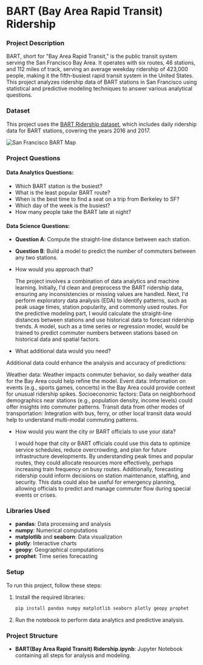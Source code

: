 # BART (Bay Area Rapid Transit) Ridership

### Project Description

BART, short for "Bay Area Rapid Transit," is the public transit system serving the San Francisco Bay Area. It operates with six routes, 46 stations, and 112 miles of track, serving an average weekday ridership of 423,000 people, making it the fifth-busiest rapid transit system in the United States. This project analyzes ridership data of BART stations in San Francisco using statistical and predictive modeling techniques to answer various analytical questions.

### Dataset

This project uses the [BART Ridership dataset](https://www.kaggle.com/datasets/saulfuh/bart-ridership), which includes daily ridership data for BART stations, covering the years 2016 and 2017.

![San Francisco BART Map](https://metroeasy.com/wp-content/uploads/2023/05/San-Francisco-BART-Map.gif)

### Project Questions

#### Data Analytics Questions:
- Which BART station is the busiest?
- What is the least popular BART route?
- When is the best time to find a seat on a trip from Berkeley to SF?
- Which day of the week is the busiest?
- How many people take the BART late at night?

#### Data Science Questions:
- **Question A**: Compute the straight-line distance between each station.
- **Question B**: Build a model to predict the number of commuters between any two stations.

- How would you approach that?

   The project involves a combination of data analytics and machine learning. Initially, I'd clean and preprocess the BART ridership data, ensuring any inconsistencies or missing values are handled. Next, I'd perform exploratory data analysis (EDA) to identify patterns, such as peak usage times, station popularity, and commonly used routes. For the predictive modeling part, I would calculate the straight-line distances between stations and use historical data to forecast ridership trends. A model, such as a time series or regression model, would be trained to predict commuter numbers between stations based on historical data and spatial factors.

- What additional data would you need?

Additional data could enhance the analysis and accuracy of predictions:

   Weather data: Weather impacts commuter behavior, so daily weather data for the Bay Area could help refine the model.
   Event data: Information on events (e.g., sports games, concerts) in the Bay Area could provide context for unusual ridership spikes.
   Socioeconomic factors: Data on neighborhood demographics near stations (e.g., population density, income levels) could offer insights into commuter patterns.
   Transit data from other modes of transportation: Integration with bus, ferry, or other local transit data would help to understand multi-modal commuting patterns.

- How would you want the city or BART officials to use your data?

   I would hope that city or BART officials could use this data to optimize service schedules, reduce overcrowding, and plan for future infrastructure developments. By understanding peak times and popular routes, they could allocate resources more effectively, perhaps increasing train frequency on busy routes. Additionally, forecasting ridership could inform decisions on station maintenance, staffing, and security. This data could also be useful for emergency planning, allowing officials to predict and manage commuter flow during special events or crises.

### Libraries Used

- **pandas**: Data processing and analysis
- **numpy**: Numerical computations
- **matplotlib** and **seaborn**: Data visualization
- **plotly**: Interactive charts
- **geopy**: Geographical computations
- **prophet**: Time series forecasting

### Setup

To run this project, follow these steps:

1. Install the required libraries:

   ```bash
   pip install pandas numpy matplotlib seaborn plotly geopy prophet
   ```

2. Run the notebook to perform data analytics and predictive analysis.

### Project Structure

- **BART(Bay Area Rapid Transit) Ridership.ipynb**: Jupyter Notebook containing all steps for analysis and modeling.
